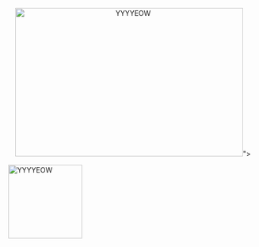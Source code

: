 <p align="center">
  <img width="460" height="300" src="<img width="149 alt="YYYYEOW" src="https://github.com/vampenguin/vampenguin/assets/102457014/fed8bda3-ead3-49a0-bca0-1ad207f8bf08">">
</p>
<img width="149" alt="YYYYEOW" src="https://github.com/vampenguin/vampenguin/assets/102457014/81b7fcbc-6c9f-4ab7-8bf9-098736db5b94">


<!--
**vampenguin/vampenguin** is a ✨ _special_ ✨ repository because its `README.md` (this file) appears on your GitHub profile.

Here are some ideas to get you started:

- 🔭 I’m currently working on ...
- 🌱 I’m currently learning ...
- 👯 I’m looking to collaborate on ...
- 🤔 I’m looking for help with ...
- 💬 Ask me about ...
- 📫 How to reach me: ...
- 😄 Pronouns: ...
- ⚡ Fun fact: ...
-->
